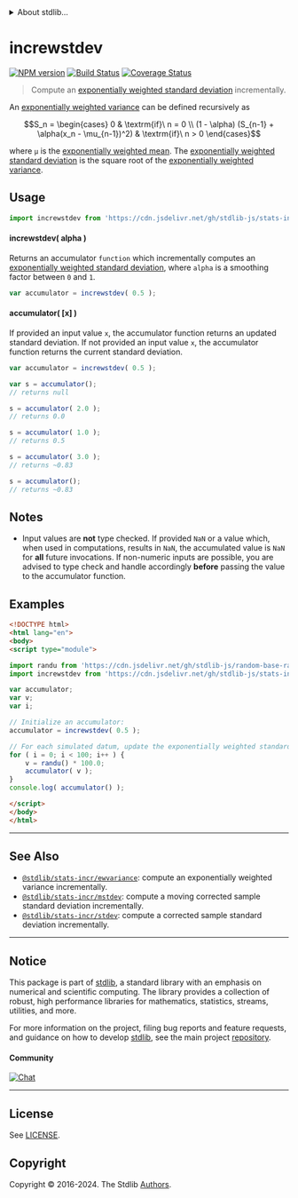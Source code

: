 <!--

@license Apache-2.0

Copyright (c) 2018 The Stdlib Authors.

Licensed under the Apache License, Version 2.0 (the "License");
you may not use this file except in compliance with the License.
You may obtain a copy of the License at

   http://www.apache.org/licenses/LICENSE-2.0

Unless required by applicable law or agreed to in writing, software
distributed under the License is distributed on an "AS IS" BASIS,
WITHOUT WARRANTIES OR CONDITIONS OF ANY KIND, either express or implied.
See the License for the specific language governing permissions and
limitations under the License.

-->


<details>
  <summary>
    About stdlib...
  </summary>
  <p>We believe in a future in which the web is a preferred environment for numerical computation. To help realize this future, we've built stdlib. stdlib is a standard library, with an emphasis on numerical and scientific computation, written in JavaScript (and C) for execution in browsers and in Node.js.</p>
  <p>The library is fully decomposable, being architected in such a way that you can swap out and mix and match APIs and functionality to cater to your exact preferences and use cases.</p>
  <p>When you use stdlib, you can be absolutely certain that you are using the most thorough, rigorous, well-written, studied, documented, tested, measured, and high-quality code out there.</p>
  <p>To join us in bringing numerical computing to the web, get started by checking us out on <a href="https://github.com/stdlib-js/stdlib">GitHub</a>, and please consider <a href="https://opencollective.com/stdlib">financially supporting stdlib</a>. We greatly appreciate your continued support!</p>
</details>

# increwstdev

[![NPM version][npm-image]][npm-url] [![Build Status][test-image]][test-url] [![Coverage Status][coverage-image]][coverage-url] <!-- [![dependencies][dependencies-image]][dependencies-url] -->

> Compute an [exponentially weighted standard deviation][moving-average] incrementally.

<section class="intro">

An [exponentially weighted variance][moving-average] can be defined recursively as

<!-- <equation class="equation" label="eq:exponentially_weighted_variance" align="center" raw="S_n = \begin{cases} 0 & \textrm{if}\ n = 0 \\ (1 - \alpha) (S_{n-1} + \alpha(x_n - \mu_{n-1})^2) & \textrm{if}\ n > 0 \end{cases}" alt="Recursive definition for computing an exponentially weighted variance."> -->

```math
S_n = \begin{cases} 0 & \textrm{if}\ n = 0 \\ (1 - \alpha) (S_{n-1} + \alpha(x_n - \mu_{n-1})^2) & \textrm{if}\ n > 0 \end{cases}
```

<!-- <div class="equation" align="center" data-raw-text="S_n = \begin{cases} 0 &amp; \textrm{if}\ n = 0 \\ (1 - \alpha) (S_{n-1} + \alpha(x_n - \mu_{n-1})^2) &amp; \textrm{if}\ n &gt; 0 \end{cases}" data-equation="eq:exponentially_weighted_variance">
    <img src="https://cdn.jsdelivr.net/gh/stdlib-js/stdlib@b6bfc5be3086b5ddfeed2311afee7c9201fbdcbb/lib/node_modules/@stdlib/stats/incr/ewstdev/docs/img/equation_exponentially_weighted_variance.svg" alt="Recursive definition for computing an exponentially weighted variance.">
    <br>
</div> -->

<!-- </equation> -->

where `μ` is the [exponentially weighted mean][@stdlib/stats/incr/ewmean]. The [exponentially weighted standard deviation][moving-average] is the square root of the [exponentially weighted variance][moving-average].

</section>

<!-- /.intro -->



<section class="usage">

## Usage

```javascript
import increwstdev from 'https://cdn.jsdelivr.net/gh/stdlib-js/stats-incr-ewstdev@esm/index.mjs';
```

#### increwstdev( alpha )

Returns an accumulator `function` which incrementally computes an [exponentially weighted standard deviation][moving-average], where `alpha` is a smoothing factor between `0` and `1`.

```javascript
var accumulator = increwstdev( 0.5 );
```

#### accumulator( \[x] )

If provided an input value `x`, the accumulator function returns an updated standard deviation. If not provided an input value `x`, the accumulator function returns the current standard deviation.

```javascript
var accumulator = increwstdev( 0.5 );

var s = accumulator();
// returns null

s = accumulator( 2.0 );
// returns 0.0

s = accumulator( 1.0 );
// returns 0.5

s = accumulator( 3.0 );
// returns ~0.83

s = accumulator();
// returns ~0.83
```

</section>

<!-- /.usage -->

<section class="notes">

## Notes

-   Input values are **not** type checked. If provided `NaN` or a value which, when used in computations, results in `NaN`, the accumulated value is `NaN` for **all** future invocations. If non-numeric inputs are possible, you are advised to type check and handle accordingly **before** passing the value to the accumulator function.

</section>

<!-- /.notes -->

<section class="examples">

## Examples

<!-- eslint no-undef: "error" -->

```html
<!DOCTYPE html>
<html lang="en">
<body>
<script type="module">

import randu from 'https://cdn.jsdelivr.net/gh/stdlib-js/random-base-randu@esm/index.mjs';
import increwstdev from 'https://cdn.jsdelivr.net/gh/stdlib-js/stats-incr-ewstdev@esm/index.mjs';

var accumulator;
var v;
var i;

// Initialize an accumulator:
accumulator = increwstdev( 0.5 );

// For each simulated datum, update the exponentially weighted standard deviation...
for ( i = 0; i < 100; i++ ) {
    v = randu() * 100.0;
    accumulator( v );
}
console.log( accumulator() );

</script>
</body>
</html>
```

</section>

<!-- /.examples -->

<!-- Section for related `stdlib` packages. Do not manually edit this section, as it is automatically populated. -->

<section class="related">

* * *

## See Also

-   <span class="package-name">[`@stdlib/stats-incr/ewvariance`][@stdlib/stats/incr/ewvariance]</span><span class="delimiter">: </span><span class="description">compute an exponentially weighted variance incrementally.</span>
-   <span class="package-name">[`@stdlib/stats-incr/mstdev`][@stdlib/stats/incr/mstdev]</span><span class="delimiter">: </span><span class="description">compute a moving corrected sample standard deviation incrementally.</span>
-   <span class="package-name">[`@stdlib/stats-incr/stdev`][@stdlib/stats/incr/stdev]</span><span class="delimiter">: </span><span class="description">compute a corrected sample standard deviation incrementally.</span>

</section>

<!-- /.related -->

<!-- Section for all links. Make sure to keep an empty line after the `section` element and another before the `/section` close. -->


<section class="main-repo" >

* * *

## Notice

This package is part of [stdlib][stdlib], a standard library with an emphasis on numerical and scientific computing. The library provides a collection of robust, high performance libraries for mathematics, statistics, streams, utilities, and more.

For more information on the project, filing bug reports and feature requests, and guidance on how to develop [stdlib][stdlib], see the main project [repository][stdlib].

#### Community

[![Chat][chat-image]][chat-url]

---

## License

See [LICENSE][stdlib-license].


## Copyright

Copyright &copy; 2016-2024. The Stdlib [Authors][stdlib-authors].

</section>

<!-- /.stdlib -->

<!-- Section for all links. Make sure to keep an empty line after the `section` element and another before the `/section` close. -->

<section class="links">

[npm-image]: http://img.shields.io/npm/v/@stdlib/stats-incr-ewstdev.svg
[npm-url]: https://npmjs.org/package/@stdlib/stats-incr-ewstdev

[test-image]: https://github.com/stdlib-js/stats-incr-ewstdev/actions/workflows/test.yml/badge.svg?branch=main
[test-url]: https://github.com/stdlib-js/stats-incr-ewstdev/actions/workflows/test.yml?query=branch:main

[coverage-image]: https://img.shields.io/codecov/c/github/stdlib-js/stats-incr-ewstdev/main.svg
[coverage-url]: https://codecov.io/github/stdlib-js/stats-incr-ewstdev?branch=main

<!--

[dependencies-image]: https://img.shields.io/david/stdlib-js/stats-incr-ewstdev.svg
[dependencies-url]: https://david-dm.org/stdlib-js/stats-incr-ewstdev/main

-->

[chat-image]: https://img.shields.io/gitter/room/stdlib-js/stdlib.svg
[chat-url]: https://app.gitter.im/#/room/#stdlib-js_stdlib:gitter.im

[stdlib]: https://github.com/stdlib-js/stdlib

[stdlib-authors]: https://github.com/stdlib-js/stdlib/graphs/contributors

[umd]: https://github.com/umdjs/umd
[es-module]: https://developer.mozilla.org/en-US/docs/Web/JavaScript/Guide/Modules

[deno-url]: https://github.com/stdlib-js/stats-incr-ewstdev/tree/deno
[deno-readme]: https://github.com/stdlib-js/stats-incr-ewstdev/blob/deno/README.md
[umd-url]: https://github.com/stdlib-js/stats-incr-ewstdev/tree/umd
[umd-readme]: https://github.com/stdlib-js/stats-incr-ewstdev/blob/umd/README.md
[esm-url]: https://github.com/stdlib-js/stats-incr-ewstdev/tree/esm
[esm-readme]: https://github.com/stdlib-js/stats-incr-ewstdev/blob/esm/README.md
[branches-url]: https://github.com/stdlib-js/stats-incr-ewstdev/blob/main/branches.md

[stdlib-license]: https://raw.githubusercontent.com/stdlib-js/stats-incr-ewstdev/main/LICENSE

[moving-average]: https://en.wikipedia.org/wiki/Moving_average

[@stdlib/stats/incr/ewmean]: https://github.com/stdlib-js/stats-incr-ewmean/tree/esm

<!-- <related-links> -->

[@stdlib/stats/incr/ewvariance]: https://github.com/stdlib-js/stats-incr-ewvariance/tree/esm

[@stdlib/stats/incr/mstdev]: https://github.com/stdlib-js/stats-incr-mstdev/tree/esm

[@stdlib/stats/incr/stdev]: https://github.com/stdlib-js/stats-incr-stdev/tree/esm

<!-- </related-links> -->

</section>

<!-- /.links -->
